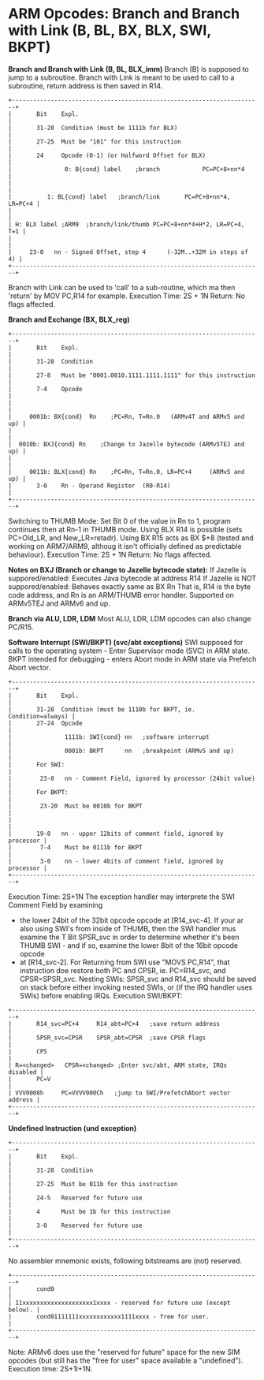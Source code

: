 # ARM Opcodes: Branch and Branch with Link (B, BL, BX, BLX, SWI, BKPT)


**Branch and Branch with Link (B, BL, BLX_imm)**
Branch (B) is supposed to jump to a subroutine. Branch with Link is
meant to be used to call to a subroutine, return address is then saved
in R14.

```
+-----------------------------------------------------------------------+
|       Bit    Expl.                                                    |
|       31-28  Condition (must be 1111b for BLX)                        |
|       27-25  Must be "101" for this instruction                       |
|       24     Opcode (0-1) (or Halfword Offset for BLX)                |
|               0: B{cond} label    ;branch            PC=PC+8+nn*4     |
|                                                                       |
|          1: BL{cond} label   ;branch/link       PC=PC+8+nn*4, LR=PC+4 |
|                                                                       |
| H: BLX label ;ARM9  ;branch/link/thumb PC=PC+8+nn*4+H*2, LR=PC+4, T=1 |
|                                                                       |
|     23-0   nn - Signed Offset, step 4      (-32M..+32M in steps of 4) |
+-----------------------------------------------------------------------+
```

Branch with Link can be used to \'call\' to a sub-routine, which ma
then \'return\' by MOV PC,R14 for example.
Execution Time: 2S + 1N
Return: No flags affected.

**Branch and Exchange (BX, BLX_reg)**

```
+-----------------------------------------------------------------------+
|       Bit    Expl.                                                    |
|       31-28  Condition                                                |
|       27-8   Must be "0001.0010.1111.1111.1111" for this instruction  |
|       7-4    Opcode                                                   |
|                                                                       |
|     0001b: BX{cond}  Rn    ;PC=Rn, T=Rn.0   (ARMv4T and ARMv5 and up) |
|                                                                       |
|  0010b: BXJ{cond} Rn    ;Change to Jazelle bytecode (ARMv5TEJ and up) |
|                                                                       |
|     0011b: BLX{cond} Rn    ;PC=Rn, T=Rn.0, LR=PC+4     (ARMv5 and up) |
|       3-0    Rn - Operand Register  (R0-R14)                          |
+-----------------------------------------------------------------------+
```

Switching to THUMB Mode: Set Bit 0 of the value in Rn to 1, program
continues then at Rn-1 in THUMB mode.
Using BLX R14 is possible (sets PC=Old_LR, and New_LR=retadr).
Using BX R15 acts as BX \$+8 (tested and working on ARM7/ARM9, althoug
it isn\'t officially defined as predictable behaviour).
Execution Time: 2S + 1N
Return: No flags affected.

**Notes on BXJ (Branch or change to Jazelle bytecode state):**
If Jazelle is suppored/enabled: Executes Java bytecode at address R14
If Jazelle is NOT suppored/enabled: Behaves exactly same as BX Rn
That is, R14 is the byte code address, and Rn is an ARM/THUMB error
handler.
Supported on ARMv5TEJ and ARMv6 and up.

**Branch via ALU, LDR, LDM**
Most ALU, LDR, LDM opcodes can also change PC/R15.

**Software Interrupt (SWI/BKPT) (svc/abt exceptions)**
SWI supposed for calls to the operating system - Enter Supervisor mode
(SVC) in ARM state. BKPT intended for debugging - enters Abort mode in
ARM state via Prefetch Abort vector.

```
+-----------------------------------------------------------------------+
|       Bit    Expl.                                                    |
|       31-28  Condition (must be 1110b for BKPT, ie. Condition=always) |
|       27-24  Opcode                                                   |
|               1111b: SWI{cond} nn   ;software interrupt               |
|               0001b: BKPT      nn   ;breakpoint (ARMv5 and up)        |
|       For SWI:                                                        |
|        23-0   nn - Comment Field, ignored by processor (24bit value)  |
|       For BKPT:                                                       |
|        23-20  Must be 0010b for BKPT                                  |
|                                                                       |
|       19-8   nn - upper 12bits of comment field, ignored by processor |
|        7-4    Must be 0111b for BKPT                                  |
|        3-0    nn - lower 4bits of comment field, ignored by processor |
+-----------------------------------------------------------------------+
```

Execution Time: 2S+1N
The exception handler may interprete the SWI Comment Field by examining
- the lower 24bit of the 32bit opcode opcode at \[R14_svc-4\]. If your ar
also using SWI\'s from inside of THUMB, then the SWI handler mus
examine the T Bit SPSR_svc in order to determine whether it\'s been 
THUMB SWI - and if so, examine the lower 8bit of the 16bit opcode opcode
- at \[R14_svc-2\].
For Returning from SWI use \"MOVS PC,R14\", that instruction doe
restore both PC and CPSR, ie. PC=R14_svc, and CPSR=SPSR_svc.
Nesting SWIs: SPSR_svc and R14_svc should be saved on stack before
either invoking nested SWIs, or (if the IRQ handler uses SWIs) before
enabling IRQs.
Execution SWI/BKPT:

```
+-----------------------------------------------------------------------+
|       R14_svc=PC+4     R14_abt=PC+4   ;save return address            |
|       SPSR_svc=CPSR    SPSR_abt=CPSR  ;save CPSR flags                |
|       CPS                                                             |
| R=<changed>   CPSR=<changed> ;Enter svc/abt, ARM state, IRQs disabled |
|       PC=V                                                            |
| VVV0008h     PC=VVVV000Ch   ;jump to SWI/PrefetchAbort vector address |
+-----------------------------------------------------------------------+
```


**Undefined Instruction (und exception)**

```
+-----------------------------------------------------------------------+
|       Bit    Expl.                                                    |
|       31-28  Condition                                                |
|       27-25  Must be 011b for this instruction                        |
|       24-5   Reserved for future use                                  |
|       4      Must be 1b for this instruction                          |
|       3-0    Reserved for future use                                  |
+-----------------------------------------------------------------------+
```

No assembler mnemonic exists, following bitstreams are (not) reserved.

```
+-----------------------------------------------------------------------+
|       cond0                                                           |
| 11xxxxxxxxxxxxxxxxxxxx1xxxx - reserved for future use (except below). |
|       cond01111111xxxxxxxxxxxx1111xxxx - free for user.               |
+-----------------------------------------------------------------------+
```

Note: ARMv6 does use the \"reserved for future\" space for the new SIM
opcodes (but still has the \"free for user\" space available a
\"undefined\").
Execution time: 2S+1I+1N.



